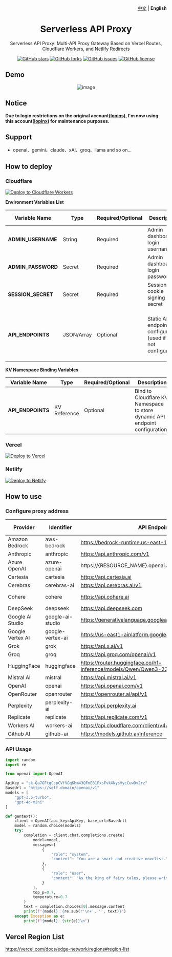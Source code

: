 <div align="right">
   <a href="README_CN.md">中文</a> | <strong>English</strong>
</div>
<div align="center">
<h1>Serverless API Proxy</h1>
<p>Serverless API Proxy: Multi-API Proxy Gateway Based on Vercel Routes, Cloudflare Workers, and Netlify Redirects</p>
</div>
<div align="center">

[![GitHub stars](https://img.shields.io/github/stars/lopinx/serverless-api-proxy)](https://github.com/lopinx/serverless-api-proxy/stargazers)
[![GitHub forks](https://img.shields.io/github/forks/lopinx/serverless-api-proxy)](https://github.com/lopinx/serverless-api-proxy/network/members)
[![GitHub issues](https://img.shields.io/github/issues/lopinx/serverless-api-proxy)](https://github.com/lopinx/serverless-api-proxy/issues)
[![GitHub license](https://img.shields.io/github/license/lopinx/serverless-api-proxy)](https://github.com/lopinx/serverless-api-proxy/blob/main/LICENSE)

</div>

## Demo

<div align="center">

![image](https://github.com/user-attachments/assets/00d2a2f1-676c-4524-a541-1692f61d164e 'Demo')

</div>

## Notice

**Due to login restrictions on the original account([lopins](https://github.com/lopins)), I'm now using this account([lopinx](https://github.com/lopinx)) for maintenance purposes.**

## Support

- openai、gemini、claude、xAI、groq、llama and so on...

## How to deploy

### Cloudflare

[![Deploy to Cloudflare Workers](https://deploy.workers.cloudflare.com/button)](https://deploy.workers.cloudflare.com/?url=https://github.com/lopinx/serverless-api-proxy)

**Environment Variables List**

| Variable Name      | Type       | Required/Optional | Description                                                      | Example Value/Format                                                                                   | Security Recommendations                                                                                   |
| ------------------ | ---------- | ----------------- | ---------------------------------------------------------------- | ------------------------------------------------------------------------------------------------------ | ---------------------------------------------------------------------------------------------------------- |
| **ADMIN_USERNAME** | String     | Required          | Admin dashboard login username                                   | `admin` (strongly recommend changing)                                                                  | Use a strong username and avoid default values                                                             |
| **ADMIN_PASSWORD** | Secret     | Required          | Admin dashboard login password                                   | `admin` (strongly recommend changing to a strong password)                                             | Encrypt storage and use complex character combinations                                                     |
| **SESSION_SECRET** | Secret     | Required          | Session cookie signing secret                                    | `$qA,.3!_I1^0AQ5rZm3!z-S3^(IgF$A8` (default value, must be changed in production)                      | Generate a long random string and encrypt it                                                               |
| **API_ENDPOINTS**  | JSON/Array | Optional          | Static API endpoint configuration (used if KV is not configured) | `[["/openai", "https://api.openai.com/v1"], ["/gemini", "https://generativelanguage.googleapis.com"]]` | Mutually exclusive with KV configuration. Static configurations cannot be modified via the admin dashboard |

**KV Namespace Binding Variables**

| Variable Name     | Type         | Required/Optional | Description                                                                  | Associated Step                                                                       |
| ----------------- | ------------ | ----------------- | ---------------------------------------------------------------------------- | ------------------------------------------------------------------------------------- |
| **API_ENDPOINTS** | KV Reference | Optional          | Bind to Cloudflare KV Namespace to store dynamic API endpoint configurations | Bind to the `Namespace Name` of KV Namespace (must match `env.API_ENDPOINTS` in code) |

### Vercel

[![Deploy to Vercel](https://vercel.com/button)](https://vercel.com/new/clone?repository-url=https://github.com/lopinx/serverless-api-proxy)

### Netlify

[![Deploy to Netlify](https://www.netlify.com/img/deploy/button.svg)](https://app.netlify.com/start/deploy?repository=https://github.com/lopinx/serverless-api-proxy)

## How to use

### Configure proxy address

| Provider         | Identifier       | API Endpoint                                                              | Documentation Link                                                                                                    | Compatibility                                              |
| ---------------- | ---------------- | ------------------------------------------------------------------------- | --------------------------------------------------------------------------------------------------------------------- | ---------------------------------------------------------- |
| Amazon Bedrock   | aws-bedrock      | https://bedrock-runtime.us-east-1.amazonaws.com                           | [docs](https://docs.aws.amazon.com/zh_cn/bedrock/latest/userguide/what-is-bedrock.html)                               | Non OpenAI Compatible                                      |
| Anthropic        | anthropic        | https://api.anthropic.com/v1                                              | [docs](https://docs.anthropic.com/en/api/openai-sdk)                                                                  | OpenAI Compatible                                          |
| Azure OpenAI     | azure-openai     | https://{RESOURCE_NAME}.openai.azure.com                                  | [docs](https://github.com/openai/openai-python?tab=readme-ov-file#microsoft-azure-openai)                             | OpenAI Compatible                                          |
| Cartesia         | cartesia         | https://api.cartesia.ai                                                   | [docs](https://docs.cartesia.ai/2025-04-16/use-the-api/api-conventions)                                               | Non OpenAI Compatible                                      |
| Cerebras         | cerebras-ai      | https://api.cerebras.ai/v1                                                | [docs](https://inference-docs.cerebras.ai/resources/openai)                                                           | OpenAI Compatible                                          |
| Cohere           | cohere           | https://api.cohere.ai                                                     | [docs](https://docs.cohere.com/docs/compatibility-api)                                                                | OpenAI Compatible (https://api.cohere.ai/compatibility/v1) |
| DeepSeek         | deepseek         | https://api.deepseek.com                                                  | [docs](https://api-docs.deepseek.com/zh-cn/api/deepseek-api)                                                          | OpenAI Compatible                                          |
| Google AI Studio | google-ai-studio | https://generativelanguage.googleapis.com                                 | [docs](https://ai.google.dev/gemini-api/docs)                                                                         | /v1beta/models/{model}:generateContent                     |
| Google Vertex AI | google-vertex-ai | https://us-east1-aiplatform.googleapis.com                                | [docs](https://cloud.google.com/vertex-ai/generative-ai/docs/start/express-mode/vertex-ai-express-mode-api-reference) | /v1beta1/{model}:generateContent                           |
| Grok             | grok             | https://api.x.ai/v1                                                       | [docs](https://docs.x.ai/docs/guides/chat)                                                                            | OpenAI Compatible                                          |
| Groq             | groq             | https://api.groq.com/openai/v1                                            | [docs](https://console.groq.com/docs/overview)                                                                        | OpenAI Compatible                                          |
| HuggingFace      | huggingface      | https://router.huggingface.co/hf-inference/models/Qwen/Qwen3-235B-A22B/v1 | [docs](https://huggingface.co/docs/inference-providers/providers/hf-inference)                                        | OpenAI Compatible                                          |
| Mistral AI       | mistral          | https://api.mistral.ai/v1                                                 | [docs](https://docs.mistral.ai/capabilities/completion/)                                                              | OpenAI Compatible                                          |
| OpenAI           | openai           | https://api.openai.com/v1                                                 | [docs](https://platform.openai.com/docs/api-reference)                                                                | OpenAI Compatible                                          |
| OpenRouter       | openrouter       | https://openrouter.ai/api/v1                                              | [docs](https://openrouter.ai/docs/api-reference/overview)                                                             | OpenAI Compatible                                          |
| Perplexity       | perplexity-ai    | https://api.perplexity.ai                                                 | [docs](https://docs.perplexity.ai/api-reference/chat-completion)                                                      | OpenAI Compatible                                          |
| Replicate        | replicate        | https://api.replicate.com/v1                                              | [docs](https://replicate.com/docs/reference/http)                                                                     | OpenAI Compatible                                          |
| Workers AI       | workers-ai       | https://api.cloudflare.com/client/v4/accounts/[account_id]/ai             | [docs](https://developers.cloudflare.com/workers-ai/configuration/open-ai-compatibility/)                             | OpenAI Compatible                                          |
| Github AI        | github-ai        | https://models.github.ai/inference                                        | [docs](https://learn.microsoft.com/zh-cn/python/api/overview/azure/ai-inference-readme?view=azure-python-preview)     | OpenAI Compatible                                          |

### API Usage

```python
import random
import re

from openai import OpenAI

ApiKey = "sk-Qa7GFtgCspCVfVGqKhm43QFmEB1FxsFvkXNysVycCuwDv2rz"
BaseUrl = "https://self.domain/openai/v1"
models = [
    "gpt-3.5-turbo",
    "gpt-4o-mini"
]

def gentext():
    client = OpenAI(api_key=ApiKey, base_url=BaseUrl)
    model = random.choice(models)
    try:
        completion = client.chat.completions.create(
            model=model,
            messages=[
                {
                    "role": "system",
                    "content": "You are a smart and creative novelist."
                },
                {
                    "role": "user",
                    "content": "As the king of fairy tales, please write a short fairy tale, the theme of the story is to always maintain a kind heart, to stimulate children's interest and imagination in learning, and to help children better understand and accept the truth and values contained in the story. Only the story content is output, and the title and others are not required."
                }
            ],
            top_p=0.7,
            temperature=0.7
        )
        text = completion.choices[0].message.content
        print(f"{model}：{re.sub(r'\n+', '', text)}")
    except Exception as e:
        print(f"{model}：{str(e)}\n")
```

## Vercel Region List

https://vercel.com/docs/edge-network/regions#region-list
